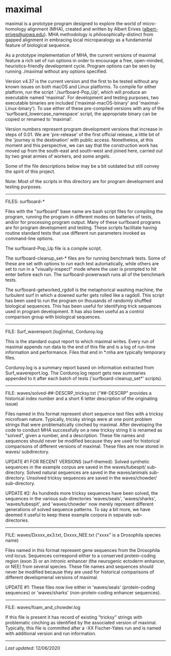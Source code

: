 # maximal
maximal is a prototype program designed to explore the world of micro-homology alignment (MHA), created and written by Albert Erives (albert-erives@uiowa.edu).
MHA methodology is philosophically-distinct from gapped alignment in embracing local microparalogy as a fundamental feature of biological sequence.

As a prototype implementation of MHA, the current versions of maximal feature a rich set of run options in order to encourage a free, open-minded, heuristics-friendly development cycle.
Program options can be seen by running ./maximal without any options specified.

Version v4.37 is the current version and the first to be tested without any known issues on both macOS and Linux platforms. 
To compile for either platform, run the script './surfboard-Pop_Up', which will produce an executable named 'maximal'.
For development and testing purposes, two executable binaries are included ('maximal-macOS-binary' and 'maximal-Linux-binary').
To use either of these pre-compiled versions with any of the 'surfboard_lowercase_namespace' script, the appropriate binary can be copied or renamed to 'maximal'.

Version numbers represent program development versions that increase in steps of 0.01.
We are 'pre-release' of the first official release, a little bit of the 'journey is the destination' with public access.
Nonetheless, at this moment and this perspective, we can say that the construction work has moved up from the south-east and south-west and joined here,
carried out by two great armies of workers, and some angels. 

Some of the file descriptions below may be a bit outdated but still convey the spirit of this project.

Note: Most of the scripts in this directory are for program development and testing purposes.

_______________________________________________
FILES: surfboard-*

Files with the "surfboard" base name are bash script files for compiling the program, running the program in different modes on batteries of tests, 
and/or for processing program output.
Many of these surfboard programs are for program development and testing.
These scripts facilitate having routine standard tests that use different run parameters invoked as command-line options.

The surfboard-Pop_Up file is a compile script.

The surfboard-cleanup_set-* files are for running benchmark tests. 
Some of these are set with options to run each test automatically, 
while others are set to run in a "visually-inspect" mode where the user is prompted to hit enter before each run.
The surfboard-powerwash runs all of the benchmark tests.

The surfboard-getworked_rgdoll is the metaphorical washing machine, the turbulent surf in which a downed surfer gets rolled like a ragdoll.
This script has been used to run the program on thousands of randomly shuffled biological sequences. 
This has been useful for identifying trick sequences used in program development.
It has also been useful as a control comparison group with biological sequences.

_______________________________________________
FILE: Surf_wavereport.(log|mha), Corduroy.log

This is the standard ouput report to which maximal writes. 
Every run of maximal appends run data to the end of this file and is a log of run-time information and performance.
Files that end in *.mha are typically temporary files.

Corduroy.log is a summary report based on information extracted from Surf_wavereport.log.
The Corduroy.log report gets new summaries appended to it after each batch of tests ('surfboard-cleanup_set*' scripts).

_______________________________________________
FILE: waves/solved-##-DESCRP_tricksy.txt ("##-DESCRP" provides a historical index number and a short 6 letter description of the originating issue)

Files named in this format represent short sequence text files with a tricksy microfoam nature. 
Typically, tricsky strings were at one point problem strings that were problematically cinched by maximal. 
After developing the code to conduct MHA successfully on a new tricksy string it is renamed as "solved", given a number, and a description. 
These file names and sequences should never be modified because they are used for historical comparisons of different versions of maximal. 
These files are now stored in waves/ subdirectory.

UPDATE #1 FOR RECENT VERSIONS (surf-themed): Solved synthetic sequences in the example corpus are saved in the waves/tubespit/ sub-directory. 
Solved natural sequences are saved in the waves/animals sub-directory. Unsolved tricksy sequences are saved in the waves/chowder/ sub-directory.

UPDATE #2: As hundreds more tricksy sequences have been solved, the sequences in the various sub-directories 
'waves/seals', 'waves/sharks', 'waves/tubespit', and 'waves/chowder'
now merely represent different generations of solved sequence patterns. 
To say a bit more, we have deemed it useful to keep these example corpora in separate sub-directories.

_______________________________________________
FILE: waves/Dxxxx_ex3.txt, Dxxxx_NEE.txt ("xxxx" is a Drosophila species name)

Files named in this format represent gene sequences from the Drosophila vnd locus. 
Sequences correspond either to a conserved protein-coding region (exon 3) or an intronic enhancer (the neurogenic ectoderm enhancer, or NEE) from several species. 
These file names and sequences should never be modified because they are used for historical comparisons of different developmenal versions of maximal. 

UPDATE #1: These files now live either in 'waves/seals' (protein-coding sequences) or 'waves/sharks' (non-protein-coding enhancer sequences). 

_______________________________________________
FILE: waves/foam_and_chowder.log

If this file is present it has record of existing "tricksy" strings with problematic cinching as identified by the associated version of maximal. 
Typically, this file is committed after a -XX Fischer-Yates run and is named with additional version and run information.
_______________________________________________

*Last updated*: 12/06/2020
